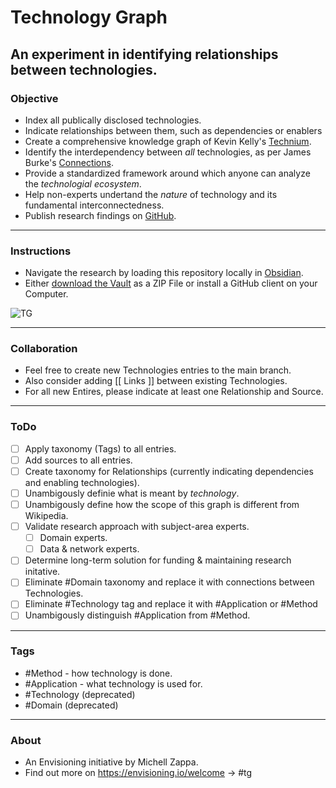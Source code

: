# Technology Graph

## An experiment in identifying relationships between technologies.



### Objective
- Index all publically disclosed technologies.
- Indicate relationships between them, such as dependencies or enablers
- Create a comprehensive knowledge graph of Kevin Kelly's [Technium](https://kk.org/thetechnium/the-seventh-kin/).
- Identify the interdependency between *all* technologies, as per James Burke's [Connections](https://archive.org/details/james-burke-connections_s01e01).
- Provide a standardized framework around which anyone can analyze the *technologial ecosystem*.
- Help non-experts undertand the *nature* of technology and its fundamental interconnectedness.
- Publish research findings on [GitHub](https://github.com/mz-000/TG).

---

### Instructions
- Navigate the research by loading this repository locally in [Obsidian](https://obsidian.md).
- Either [download the Vault](https://github.com/mz-000/TG/archive/refs/heads/main.zip) as a ZIP File or install a GitHub client on your Computer.

![TG](/•/img/TG.png)


---

### Collaboration
- Feel free to create new Technologies entries to the main branch.
- Also consider adding \[[ Links \]] between existing Technologies.
- For all new Entires, please indicate at least one Relationship and Source.

---

### ToDo
- [ ] Apply taxonomy (Tags) to all entries.
- [ ] Add sources to all entries.
- [ ] Create taxonomy for Relationships (currently indicating dependencies and enabling technologies).
- [ ] Unambigously definie what is meant by *technology*.
- [ ] Unambigously define how the scope of this graph is different from Wikipedia.
- [ ] Validate research approach with subject-area experts.
	- [ ] Domain experts.
	- [ ] Data & network experts.
- [ ] Determine long-term solution for funding & maintaining research initative.
- [ ] Eliminate #Domain taxonomy and replace it with connections between Technologies.
- [ ] Eliminate #Technology tag and replace it with #Application or #Method 
- [ ] Unambigously distinguish #Application from #Method.

---

### Tags
- #Method - how technology is done.
- #Application - what technology is used for.
- #Technology (deprecated)
- #Domain (deprecated)

---

### About
- An Envisioning initiative by Michell Zappa.
- Find out more on https://envisioning.io/welcome -> #tg
